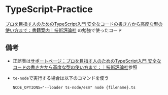 # TypeScript-Practice

[プロを目指す人のためのTypeScript入門 安全なコードの書き方から高度な型の使い方まで：書籍案内｜技術評論社](https://gihyo.jp/book/2022/978-4-297-12747-3) の勉強で使ったコード

## 備考

* 正誤表は[サポートページ：プロを目指す人のためのTypeScript入門 安全なコードの書き方から高度な型の使い方まで：｜技術評論社](https://gihyo.jp/book/2022/978-4-297-12747-3/support#supportApology)参照
* `te-node`で実行する場合は以下のコマンドを使う

    ```shell
    NODE_OPTIONS="--loader ts-node/esm" node {filename}.ts
    ```
